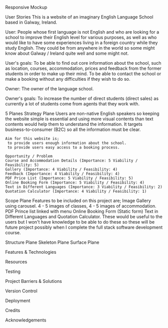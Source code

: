 Responsive Mockup

User Stories
This is a website of an imaginary English Language School based in Galway, Ireland.

User: People whose first language is not English and who are looking for a school to improve their English level for various purposes, as well as who would like to have some experiences living in a foreign country while they study English. They could be from anywhere in the world so some might know about Galway / Ireland quite well and some might not.

User's goals: To be able to find out core information about the school, such as location, courses, accommodation, prices and feedback from the former students in order to make up their mind. To be able to contact the school or make a booking without any difficulties if they wish to do so. 

Owner: The owner of the language school.

Owner's goals: To increase the number of direct students (direct sales) as currently a lot of students come from agents that they work with. 

5 Planes
  Strategy Plane
    Users are non-native English speakers so keeping the website simple is essential and using more visual contents than text contents would help them to understand the information.
    It targets business-to-consumer (B2C) so all the information must be clear.
    
    Aim for this website is;
     to provide users enough information about the school.
     to provide users easy access to a booking process.
    
    Opportunity / Problem
    Course and Accommodation Details (Importance: 5 Viability / Feasibility: 5)
    Gallery (Importance: 4 Viability / Feasibility: 4)
    Feedback (Importance: 4 Viability / Feasibility: 4)
    PDF Price List (Importance: 5 Viability / Feasibility: 5)
    Online Booking Form (Importance: 5 Viability / Feasibility: 4)
    Text in Different Languages (Importance: 3 Viability / Feasibility: 2)
    Quotation Calculator (Importance: 4 Viability / Feasibility: 1)

  Scope Plane
    Features to be included on this project are;
      Image Gallery using carousel. 4 - 5 images of classes, 4 - 5 images of accommodation.
      PDF Prince list linked with menu
      Online Booking Form (Static form)
      Text in Different Languages and Quotation Calculator. These would be useful to the users but I won't have knowledge to be able to do these so these will be future project possibly when I complete the full stack software development course. 

  Structure Plane
  Skeleton Plane
  Surface Plane

Features & Technologies

Resources

Testing

Project Barriers & Solutions

Version Control

Deployment

Credits

Acknowledgements
